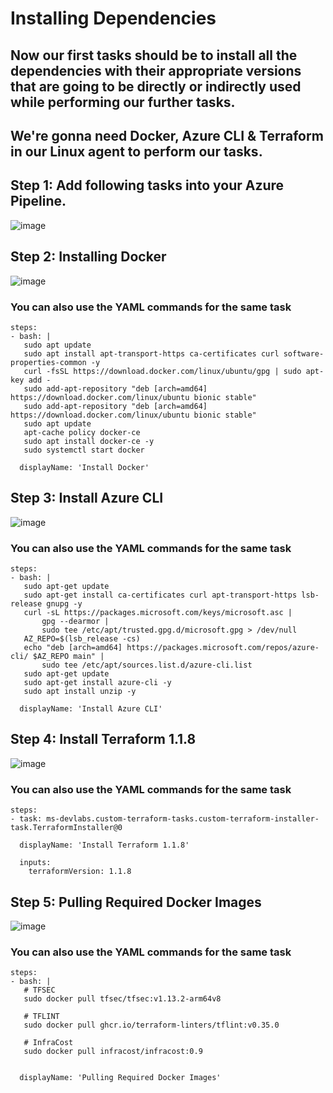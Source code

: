 # Installing Dependencies
## Now our first tasks should be to install all the dependencies with their appropriate versions that are going to be directly or indirectly used while performing our further tasks.
## We're gonna need Docker, Azure CLI & Terraform in our Linux agent to perform our tasks.

## Step 1: Add following tasks into your Azure Pipeline.
![image](https://user-images.githubusercontent.com/99440004/173701820-6de95eae-6ab8-4c45-872b-5c6826e01ad5.png)

## Step 2: Installing Docker
![image](https://user-images.githubusercontent.com/99440004/173701968-1b74991f-3ff8-4998-97b2-e4a3e3ca530a.png)
### You can also use the YAML commands for the same task
```
steps:
- bash: |
   sudo apt update
   sudo apt install apt-transport-https ca-certificates curl software-properties-common -y
   curl -fsSL https://download.docker.com/linux/ubuntu/gpg | sudo apt-key add -
   sudo add-apt-repository "deb [arch=amd64] https://download.docker.com/linux/ubuntu bionic stable"
   sudo add-apt-repository "deb [arch=amd64] https://download.docker.com/linux/ubuntu bionic stable"
   sudo apt update
   apt-cache policy docker-ce
   sudo apt install docker-ce -y
   sudo systemctl start docker

  displayName: 'Install Docker'
```

## Step 3: Install Azure CLI
![image](https://user-images.githubusercontent.com/99440004/173702193-2ec89a2a-2a47-4e7a-8c95-aca6ed76075a.png)
### You can also use the YAML commands for the same task 
```
steps:
- bash: |
   sudo apt-get update 
   sudo apt-get install ca-certificates curl apt-transport-https lsb-release gnupg -y
   curl -sL https://packages.microsoft.com/keys/microsoft.asc |
       gpg --dearmor |
       sudo tee /etc/apt/trusted.gpg.d/microsoft.gpg > /dev/null
   AZ_REPO=$(lsb_release -cs)
   echo "deb [arch=amd64] https://packages.microsoft.com/repos/azure-cli/ $AZ_REPO main" |
       sudo tee /etc/apt/sources.list.d/azure-cli.list
   sudo apt-get update
   sudo apt-get install azure-cli -y
   sudo apt install unzip -y

  displayName: 'Install Azure CLI'

```

## Step 4: Install Terraform 1.1.8
![image](https://user-images.githubusercontent.com/99440004/173702508-68b62858-3827-48a1-8cb8-5c3f980eb307.png)
### You can also use the YAML commands for the same task 
```
steps:
- task: ms-devlabs.custom-terraform-tasks.custom-terraform-installer-task.TerraformInstaller@0

  displayName: 'Install Terraform 1.1.8'

  inputs:
    terraformVersion: 1.1.8
```

## Step 5: Pulling Required Docker Images
![image](https://user-images.githubusercontent.com/99440004/173702675-f5c85e68-c9ce-4b21-bda9-7e72a990ea7b.png)
### You can also use the YAML commands for the same task 
```
steps:
- bash: |
   # TFSEC
   sudo docker pull tfsec/tfsec:v1.13.2-arm64v8
   
   # TFLINT
   sudo docker pull ghcr.io/terraform-linters/tflint:v0.35.0
   
   # InfraCost
   sudo docker pull infracost/infracost:0.9
   

  displayName: 'Pulling Required Docker Images'


```